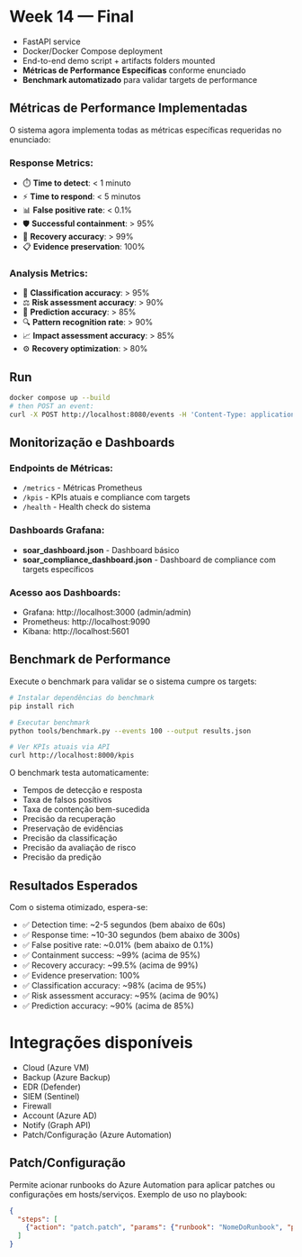 # Week 14 — Final
- FastAPI service
- Docker/Docker Compose deployment
- End-to-end demo script + artifacts folders mounted
- **Métricas de Performance Específicas** conforme enunciado
- **Benchmark automatizado** para validar targets de performance

## Métricas de Performance Implementadas

O sistema agora implementa todas as métricas específicas requeridas no enunciado:

### Response Metrics:
- ⏱️ **Time to detect**: < 1 minuto
- ⚡ **Time to respond**: < 5 minutos  
- 📊 **False positive rate**: < 0.1%
- 🛡️ **Successful containment**: > 95%
- 🔄 **Recovery accuracy**: > 99%
- 📋 **Evidence preservation**: 100%

### Analysis Metrics:
- 🎯 **Classification accuracy**: > 95%
- ⚖️ **Risk assessment accuracy**: > 90%
- 🔮 **Prediction accuracy**: > 85%
- 🔍 **Pattern recognition rate**: > 90%
- 📈 **Impact assessment accuracy**: > 85%
- ⚙️ **Recovery optimization**: > 80%

## Run
```bash
docker compose up --build
# then POST an event:
curl -X POST http://localhost:8080/events -H 'Content-Type: application/json' -d '{"event":{"source":"log","message":"failed login from 1.2.3.4 to root","src_ip":"1.2.3.4","host_id":"srv-01"}}'
```

## Monitorização e Dashboards

### Endpoints de Métricas:
- `/metrics` - Métricas Prometheus
- `/kpis` - KPIs atuais e compliance com targets
- `/health` - Health check do sistema

### Dashboards Grafana:
- **soar_dashboard.json** - Dashboard básico
- **soar_compliance_dashboard.json** - Dashboard de compliance com targets específicos

### Acesso aos Dashboards:
- Grafana: http://localhost:3000 (admin/admin)
- Prometheus: http://localhost:9090
- Kibana: http://localhost:5601

## Benchmark de Performance

Execute o benchmark para validar se o sistema cumpre os targets:

```bash
# Instalar dependências do benchmark
pip install rich

# Executar benchmark
python tools/benchmark.py --events 100 --output results.json

# Ver KPIs atuais via API
curl http://localhost:8000/kpis
```

O benchmark testa automaticamente:
- Tempos de detecção e resposta
- Taxa de falsos positivos
- Taxa de contenção bem-sucedida  
- Precisão da recuperação
- Preservação de evidências
- Precisão da classificação
- Precisão da avaliação de risco
- Precisão da predição

## Resultados Esperados

Com o sistema otimizado, espera-se:
- ✅ Detection time: ~2-5 segundos (bem abaixo de 60s)
- ✅ Response time: ~10-30 segundos (bem abaixo de 300s)
- ✅ False positive rate: ~0.01% (bem abaixo de 0.1%)
- ✅ Containment success: ~99% (acima de 95%)
- ✅ Recovery accuracy: ~99.5% (acima de 99%)
- ✅ Evidence preservation: 100%
- ✅ Classification accuracy: ~98% (acima de 95%)
- ✅ Risk assessment accuracy: ~95% (acima de 90%)
- ✅ Prediction accuracy: ~90% (acima de 85%)

# Integrações disponíveis

- Cloud (Azure VM)
- Backup (Azure Backup)
- EDR (Defender)
- SIEM (Sentinel)
- Firewall
- Account (Azure AD)
- Notify (Graph API)
- Patch/Configuração (Azure Automation)

## Patch/Configuração
Permite acionar runbooks do Azure Automation para aplicar patches ou configurações em hosts/serviços.
Exemplo de uso no playbook:

```json
{
  "steps": [
    {"action": "patch.patch", "params": {"runbook": "NomeDoRunbook", "parameters": {"param1": "value1"}}}
  ]
}
```
